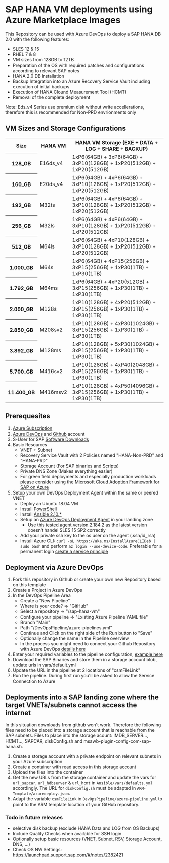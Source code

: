 # SAP HANA VM deployments using Azure Marketplace Images
This Repository can be used with Azure DevOps to deploy a SAP HANA DB 2.0 with the following features:

* SLES 12 & 15
* RHEL 7 & 8 
* VM sizes from 128GB to 12TB
* Preparation of the OS with required patches and configurations according to relevant SAP notes
* HANA 2.0 DB Installation 
* Backup Integration into an Azure Recovery Service Vault including execution of initial backups
* Execution of HANA Clound Measurement Tool (HCMT)
* Removal of the complete deployment 

Note: Eds_v4 Series use premium disk without write accellerations, therefore this is recommended for Non-PRD envrionments only

## VM Sizes and Storage Configurations
<table>
	<tr>
		<th>Size</th>
		<th>HANA VM</th>
		<th>HANA VM Storage (EXE + DATA + LOG + SHARE + BACKUP)</th>
	</tr>
	<tr>
		<th>128_GB</th>
		<td>E16ds_v4</td>
		<td>1xP6(64GB) + 3xP6(64GB) + 3xP10(128GB) + 1xP20(512GB) + 1xP20(512GB)</td>
	</tr>
	<tr>
		<th>160_GB</th>
		<td>E20ds_v4</td>
		<td>1xP6(64GB) + 4xP6(64GB) + 3xP10(128GB) + 1xP20(512GB) + 1xP20(512GB)</td>
	</tr>
	<tr>
		<th>192_GB</th>
		<td>M32ts</td>
		<td>1xP6(64GB) + 4xP6(64GB) + 3xP10(128GB) + 1xP20(512GB) + 1xP20(512GB)</td>
	</tr>
	<tr>
		<th>256_GB</th>
		<td>M32ls</td>
		<td>1xP6(64GB) + 4xP6(64GB) + 3xP10(128GB) + 1xP20(512GB) + 1xP20(512GB)</td>
	</tr>
	<tr>
		<th>512_GB</th>
		<td>M64ls</td>
		<td>1xP6(64GB) + 4xP10(128GB) + 3xP10(128GB) + 1xP20(512GB) + 1xP20(512GB)</td>
	</tr>
	<tr>
		<th>1.000_GB</th>
		<td>M64s</td>
		<td>1xP6(64GB) + 4xP15(256GB) + 3xP15(256GB) + 1xP30(1TB) + 1xP30(1TB)</td>
	</tr>
	<tr>
		<th>1.792_GB</th>
		<td>M64ms</td>
		<td>1xP6(64GB) + 4xP20(512GB) + 3xP15(256GB) + 1xP30(1TB) + 1xP30(1TB)</td>
	</tr>
	<tr>
		<th>2.000_GB</th>
		<td>M128s</td>
		<td>1xP10(128GB) + 4xP20(512GB) + 3xP15(256GB) + 1xP30(1TB) + 1xP30(1TB)</td>
	</tr>
	<tr>
		<th>2.850_GB</th>
		<td>M208sv2</td>
		<td>1xP10(128GB) + 4xP30(1024GB) + 3xP15(256GB) + 1xP30(1TB) + 1xP30(1TB)</td>
	</tr>
	<tr>
		<th>3.892_GB</th>
		<td>M128ms</td>
		<td>1xP10(128GB) + 5xP30(1024GB) + 3xP15(256GB) + 1xP30(1TB) + 1xP30(1TB)</td>
	</tr>
	<tr>
		<th>5.700_GB</th>
		<td>M416sv2</td>
		<td>1xP10(128GB) + 4xP40(2048GB) + 3xP15(256GB) + 1xP30(1TB) + 1xP30(1TB)</td>
	</tr>
	<tr>
		<th>11.400_GB</th>
		<td>M416msv2</td>
		<td>1xP10(128GB) + 4xP50(4096GB) + 3xP15(256GB) + 1xP30(1TB) + 1xP30(1TB)</td>
	</tr>
</table>

## Prerequesites
1. [Azure Subscription](https://portal.azure.com/) 
2. [Azure DevOps](http://dev.azure.com/) and [Github](http://github.com/) account 
3. S-User for SAP [Software Downloads](https://launchpad.support.sap.com/)
4. Basic Resources
	* VNET + Subnet
	* Recovery Service Vault with 2 Policies named "HANA-Non-PRD" and "HANA-PRD"
	* Storage Account (For SAP binaries and Scripts)
	* Private DNS Zone (Makes everything easier)
	* For green field deployments and especially production workloads please consider using the [Microsoft Cloud Adoption Framework for SAP on Azure](https://docs.microsoft.com/en-us/azure/cloud-adoption-framework/scenarios/sap/enterprise-scale-landing-zone)
5. Setup your own DevOps Deployment Agent within the same or peered VNET 
    * Deploy an Ubuntu 18.04 VM
	* Install [PowerShell](https://docs.microsoft.com/en-us/powershell/scripting/install/installing-powershell-core-on-linux?view=powershell-7.1#ubuntu-1804)
	* Install [Ansible 2.10.*](https://docs.ansible.com/ansible/latest/installation_guide/intro_installation.html#installing-ansible-on-ubuntu)
	* Setup an [Azure DevOps Deployment Agent](https://docs.microsoft.com/en-us/azure/devops/pipelines/agents/v2-linux?view=azure-devops) in your landing zone
		* Use this [tested agent version 2.184.2](https://vstsagentpackage.azureedge.net/agent/2.184.2/vsts-agent-linux-x64-2.184.2.tar.gz) as the latest version doesn't handel SLES 15 SP2 correctly
	* Add your private ssh key to the os user on the agent (.ssh/id_rsa)
	* Install Azure CLI: `curl -sL https://aka.ms/InstallAzureCLIDeb | sudo bash` and perform `az login --use-device-code`. Preferable for a permanent login [create a service principle](https://docs.microsoft.com/en-us/cli/azure/authenticate-azure-cli#sign-in-with-a-service-principal)

## Deployment via Azure DevOps
1. Fork this repository in Github or create your own new Repository based on this template
2. Create a Project in Azure DevOps
3. In the DevOps Pipeline Area
	* Create a "New Pipeline" 
	* Where is your code? => "GitHub" 
	* Select a repository => "<git-user>/sap-hana-vm" 
	* Configure your pipeline => "Existing Azure Pipeline YAML file"
	* Branch "Main" 
	* Path "/DevOpsPipeline/azure-pipelines.yml" 
	* Continue and Click on the right side of the Run button to "Save" 
	* Optionally change the name in the Pipeline overview
	* In the process you might need to connect your Github Repository with Azure DevOps [details here](https://docs.microsoft.com/en-us/azure/devops/boards/github/connect-to-github?view=azure-devops)
4. Enter your required variables to the pipeline configuration, [example here](./Documentation/Images/variables.jpg)
5. Download the SAP Binaries and store them in a storage account blob, update urls in vars/default.yml
6. Update the URL in the pipeline at 2 locations of "csmFileLink"
7. Run the pipeline. During first run you'll be asked to allow the Service Connection to Azure

## Deployments into a SAP landing zone where the target VNETs/subnets cannot access the internet 
In this situation downloads from github won't work. Therefore the following files need to be placed into a storage account that is reachable from the SAP subnets. 
Files to place into the storage acount: IMDB_SERVER..., HCMT..., SAPCAR, diskConfig.sh and msawb-plugin-config-com-sap-hana.sh.

1. Create a storage account with a private endpoint on relevant subnets in your Azure subscription
2. Create a container with read access in this storage account 
3. Upload the files into the container
4. Get the new URLs from the storage container and update the vars for `url_sapcar`, `url_hdbserver` & `url_hcmt` in `Ansible/vars/defaults.yml` accordingly. The URL for `diskConfig.sh` must be adapted in `ARM-Template/azuredeploy.json`.
5. Adapt the variable `csmFileLink` in `DevOpsPipeline/azure-pipeline.yml` to point to the ARM template location of your GitHub repository.



### Todo in future releases
* selective disk backup (exclude HANA Data and LOG from OS Backups) 
* Include Quality Checks when available for SSH login
* Optionally setup basic resources (VNET, Subnet, RSV, Storage Account, DNS, ...)
* Check OS NW Settings: https://launchpad.support.sap.com/#/notes/2382421

